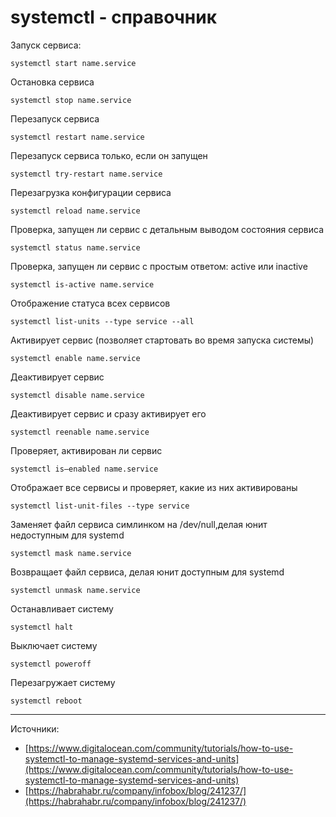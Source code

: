 # systemctl - справочник

Запуск сервиса: 
```
systemctl start name.service
```

Остановка сервиса
```
systemctl stop name.service
```

Перезапуск сервиса
```
systemctl restart name.service
```

Перезапуск сервиса только, если он запущен
```
systemctl try-restart name.service
```

Перезагрузка конфигурации сервиса
```
systemctl reload name.service
```

Проверка, запущен ли сервис с детальным выводом состояния сервиса
```
systemctl status name.service
```

Проверка, запущен ли сервис с простым ответом: active или inactive
```
systemctl is-active name.service
```

Отображение статуса всех сервисов
```
systemctl list-units --type service --all
```

Активирует сервис (позволяет стартовать во время запуска системы)
```
systemctl enable name.service
```

Деактивирует сервис
```
systemctl disable name.service
```

Деактивирует сервис и сразу активирует его
```
systemctl reenable name.service
```

Проверяет, активирован ли сервис
```
systemctl is–enabled name.service
```

Отображает все сервисы и проверяет, какие из них активированы
```
systemctl list-unit-files --type service
```

Заменяет файл сервиса симлинком на /dev/null,делая юнит недоступным для systemd
```
systemctl mask name.service
```
                                            
Возвращает файл сервиса, делая юнит доступным для systemd
```
systemctl unmask name.service
```

Останавливает систему
```
systemctl halt
```

Выключает систему
```
systemctl poweroff
```

Перезагружает систему
```
systemctl reboot
```

---
Источники: 
* [https://www.digitalocean.com/community/tutorials/how-to-use-systemctl-to-manage-systemd-services-and-units](https://www.digitalocean.com/community/tutorials/how-to-use-systemctl-to-manage-systemd-services-and-units)
* [https://habrahabr.ru/company/infobox/blog/241237/](https://habrahabr.ru/company/infobox/blog/241237/)
